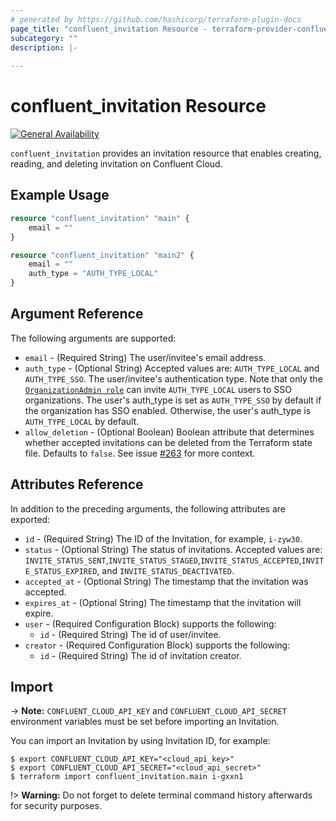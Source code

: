 ```yaml
---
# generated by https://github.com/hashicorp/terraform-plugin-docs
page_title: "confluent_invitation Resource - terraform-provider-confluent"
subcategory: ""
description: |-
  
---
```


# confluent_invitation Resource

[![General Availability](https://img.shields.io/badge/Lifecycle%20Stage-General%20Availability-%2345c6e8)](https://docs.confluent.io/cloud/current/api.html#section/Versioning/API-Lifecycle-Policy)

`confluent_invitation` provides an invitation resource that enables creating, reading, and deleting invitation on Confluent Cloud.

## Example Usage

```terraform
resource "confluent_invitation" "main" {
    email = ""
}

resource "confluent_invitation" "main2" {
    email = ""
    auth_type = "AUTH_TYPE_LOCAL"
}
```

<!-- schema generated by tfplugindocs -->
## Argument Reference

The following arguments are supported:

- `email` - (Required String) The user/invitee's email address.
- `auth_type` - (Optional String) Accepted values are: `AUTH_TYPE_LOCAL` and `AUTH_TYPE_SSO`. The user/invitee's authentication type. Note that only the [`OrganizationAdmin role`](https://docs.confluent.io/cloud/current/access-management/access-control/cloud-rbac.html#organizationadmin) can invite `AUTH_TYPE_LOCAL` users to SSO organizations. The user's auth_type is set as `AUTH_TYPE_SSO` by default if the organization has SSO enabled. Otherwise, the user's auth_type is `AUTH_TYPE_LOCAL` by default.
- `allow_deletion` - (Optional Boolean) Boolean attribute that determines whether accepted invitations can be deleted from the Terraform state file. Defaults to `false`. See issue [#263](https://github.com/confluentinc/terraform-provider-confluent/issues/263#issuecomment-1601558298) for more context.

## Attributes Reference

In addition to the preceding arguments, the following attributes are exported:

- `id` - (Required String) The ID of the Invitation, for example, `i-zyw30`.
- `status` - (Optional String) The status of invitations. Accepted values are: `INVITE_STATUS_SENT`,`INVITE_STATUS_STAGED`,`INVITE_STATUS_ACCEPTED`,`INVITE_STATUS_EXPIRED`, and `INVITE_STATUS_DEACTIVATED`.
- `accepted_at` - (Optional String) The timestamp that the invitation was accepted.
- `expires_at` - (Optional String) The timestamp that the invitation will expire.
- `user` - (Required Configuration Block) supports the following:
  - `id` - (Required String) The id of user/invitee.
- `creator` - (Required Configuration Block) supports the following:
  - `id` - (Required String) The id of invitation creator.

## Import

-> **Note:** `CONFLUENT_CLOUD_API_KEY` and `CONFLUENT_CLOUD_API_SECRET` environment variables must be set before importing an Invitation.

You can import an Invitation by using Invitation ID, for example:

```shell
$ export CONFLUENT_CLOUD_API_KEY="<cloud_api_key>"
$ export CONFLUENT_CLOUD_API_SECRET="<cloud_api_secret>"
$ terraform import confluent_invitation.main i-gxxn1
```

!> **Warning:** Do not forget to delete terminal command history afterwards for security purposes.
